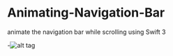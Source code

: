 # Animating-Navigation-Bar
animate the navigation bar while scrolling using Swift 3

-![alt tag](https://cloud.githubusercontent.com/assets/16201832/23786674/6a84a19c-0594-11e7-8d9b-170d334660bc.gif)

